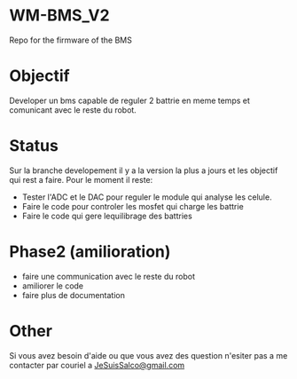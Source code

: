 # WM-BMS_V2
Repo for the firmware of the BMS

# Objectif
Developer un bms capable de reguler 2 battrie en meme temps et comunicant avec le reste du robot.

# Status
Sur la branche developement il y a la version la plus a jours et les objectif qui rest a faire.
Pour le moment il reste:
* Tester l'ADC et le DAC pour reguler le module qui analyse les celule.
* Faire le code pour controler les mosfet qui charge les battrie
* Faire le code qui gere lequilibrage des battries

# Phase2 (amilioration)
* faire une communication avec le reste du robot
* amiliorer le code
* faire plus de documentation

# Other
Si vous avez besoin d'aide ou que vous avez des question n'esiter pas a me contacter par couriel a JeSuisSalco@gmail.com
